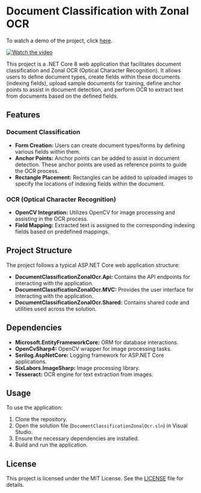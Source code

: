 # Document Classification with Zonal OCR

To watch a demo of the project, click [here](https://www.youtube.com/watch?v=zibVcrxsx9c).

[![Watch the video](https://img.youtube.com/vi/zibVcrxsx9c/0.jpg)](https://www.youtube.com/watch?v=zibVcrxsx9c)

This project is a .NET Core 8 web application that facilitates document classification and Zonal OCR (Optical Character Recognition). It allows users to define document types, create fields within these documents (indexing fields), upload sample documents for training, define anchor points to assist in document detection, and perform OCR to extract text from documents based on the defined fields.

## Features

### Document Classification
- **Form Creation:** Users can create document types/forms by defining various fields within them.
- **Anchor Points:** Anchor points can be added to assist in document detection. These anchor points are used as reference points to guide the OCR process.
- **Rectangle Placement:** Rectangles can be added to uploaded images to specify the locations of indexing fields within the document.

### OCR (Optical Character Recognition)
- **OpenCV Integration:** Utilizes OpenCV for image processing and assisting in the OCR process.
- **Field Mapping:** Extracted text is assigned to the corresponding indexing fields based on predefined mappings.

## Project Structure

The project follows a typical ASP.NET Core web application structure:
- **DocumentClassificationZonalOcr.Api:** Contains the API endpoints for interacting with the application.
- **DocumentClassificationZonalOcr.MVC:** Provides the user interface for interacting with the application.
- **DocumentClassificationZonalOcr.Shared:** Contains shared code and utilities used across the solution.

## Dependencies

- **Microsoft.EntityFrameworkCore:** ORM for database interactions.
- **OpenCvSharp4:** OpenCV wrapper for image processing tasks.
- **Serilog.AspNetCore:** Logging framework for ASP.NET Core applications.
- **SixLabors.ImageSharp:** Image processing library.
- **Tesseract:** OCR engine for text extraction from images.

## Usage

To use the application:
1. Clone the repository.
2. Open the solution file (`DocumentClassificationZonalOcr.sln`) in Visual Studio.
3. Ensure the necessary dependencies are installed.
4. Build and run the application.

## License

This project is licensed under the MIT License. See the [LICENSE](LICENSE) file for details.
